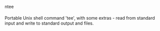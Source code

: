 ntee
####

Portable Unix shell command 'tee', with some extras - read from standard input and write to standard output and files.

